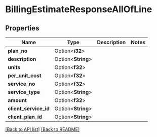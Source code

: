 # BillingEstimateResponseAllOfLine

## Properties

Name | Type | Description | Notes
------------ | ------------- | ------------- | -------------
**plan_no** | Option<**i32**> |  | 
**description** | Option<**String**> |  | 
**units** | Option<**f32**> |  | 
**per_unit_cost** | Option<**f32**> |  | 
**service_no** | Option<**f32**> |  | 
**service_type** | Option<**String**> |  | 
**amount** | Option<**f32**> |  | 
**client_service_id** | Option<**String**> |  | 
**client_plan_id** | Option<**String**> |  | 

[[Back to API list]](../README.md#documentation-for-api-endpoints) [[Back to README]](../README.md)


